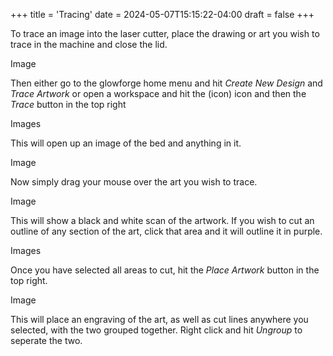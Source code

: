 +++
title = 'Tracing'
date = 2024-05-07T15:15:22-04:00
draft = false
+++

To trace an image into the laser cutter, place the drawing or art you wish to trace in the machine and close the lid.

Image

Then either go to the glowforge home menu and hit *Create New Design* and *Trace Artwork* or open a workspace and hit the (icon) icon and then the *Trace* button in the top right

Images

This will open up an image of the bed and anything in it.

Image

Now simply drag your mouse over the art you wish to trace.

Image

This will show a black and white scan of the artwork. If you wish to cut an outline of any section of the art, click that area and it will outline it in purple. 

Images

Once you have selected all areas to cut, hit the *Place Artwork* button in the top right.

Image

This will place an engraving of the art, as well as cut lines anywhere you selected, with the two grouped together. Right click and hit *Ungroup* to seperate the two.

